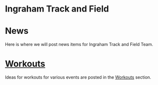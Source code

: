 # Ingraham Track and Field



# News

Here is where we will post news items for Ingraham Track and Field Team. 




# [Workouts](workouts/)
Ideas for workouts for various events are posted in the [Workouts](workouts/) section.  


